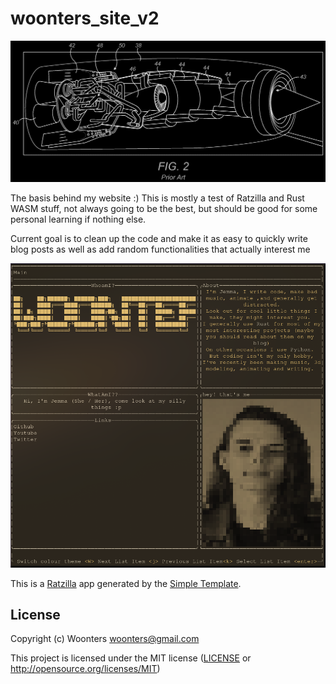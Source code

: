 # woonters_site_v2

![The website logo image](images/engine.png)

The basis behind my website :)
This is mostly a test of Ratzilla and Rust WASM stuff, not always going to be the best, but should be good for some personal learning if nothing else.

Current goal is to clean up the code and make it as easy to quickly write blog posts as well as add random functionalities that actually interest me

![A little look](images/preview.png)

This is a [Ratzilla] app generated by the [Simple Template].

[Ratzilla]: https://github.com/orhun/ratzilla
[Simple Template]: https://github.com/orhun/ratzilla/tree/main/templates/simple

## License

Copyright (c) Woonters <woonters@gmail.com>

This project is licensed under the MIT license ([LICENSE] or <http://opensource.org/licenses/MIT>)

[LICENSE]: ./LICENSE
